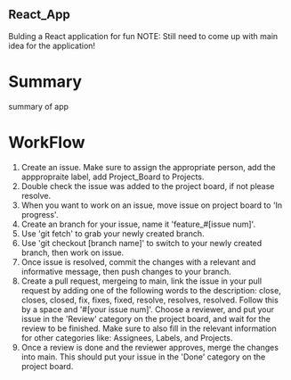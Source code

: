 ## React_App
Bulding a React application for fun
NOTE: Still need to come up with main idea for the application!

# Summary

summary of app

# WorkFlow
1) Create an issue. Make sure to assign the appropriate person, add the apppropraite label, add Project_Board to Projects.
2) Double check the issue was added to the project board, if not please resolve.
3) When you want to work on an issue, move issue on project board to 'In progress'.
4) Create an branch for your issue, name it 'feature_#[issue num]'.
5) Use 'git fetch' to grab your newly created branch.
6) Use 'git checkout [branch name]' to switch to your newly created branch, then work on issue.
7) Once issue is resolved, commit the changes with a relevant and informative message, then push changes to your branch.
8) Create a pull request, mergeing to main, link the issue in your pull request by adding one of the following words to the description:
close, closes, closed, fix, fixes, fixed, resolve, resolves, resolved. Follow this by a space and '#[your issue num]'.
Choose a reviewer, and put your issue in the 'Review' category on the project board, and wait for the review to be finished.
Make sure to also fill in the relevant information for other categories like: Assignees, Labels, and Projects.
9) Once a review is done and the reviewer approves, merge the changes into main. This should put your issue in the 'Done' category
on the project board.
